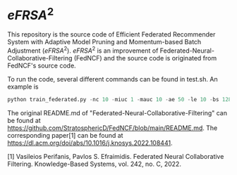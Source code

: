 # $eFRSA^{2}$

This repository is the source code of Efficient Federated Recommender System with Adaptive Model Pruning and Momentum-based Batch Adjustment ($eFRSA^{2}$). $eFRSA^{2}$ is an improvement of Federated-Neural-Collaborative-Filtering (FedNCF) and the source code is originated from FedNCF's source code.

To run the code, several different commands can be found in test.sh. An example is

```py
python train_federated.py -nc 10 -miuc 1 -mauc 10 -ae 50 -le 10 -bs 128 -pa adaptive -pt quantile -cr 0.1 -ba momentum -r1 0.1 -r2 0.1 -d 0 -ld 32 -sd 0 -sr 2 
```

The original README.md of "Federated-Neural-Collaborative-Filtering" can be found at https://github.com/StratosphericD/FedNCF/blob/main/README.md. The corresponding paper[1] can be found at https://dl.acm.org/doi/abs/10.1016/j.knosys.2022.108441.

[1] Vasileios Perifanis, Pavlos S. Efraimidis. Federated Neural Collaborative Filtering. Knowledge-Based Systems, vol. 242, no. C, 2022.
